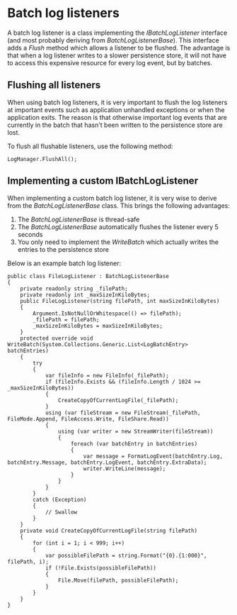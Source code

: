 # Batch log listeners

A batch log listener is a class implementing the *IBatchLogListener* interface (and most probably deriving from *BatchLogListenerBase*). This interface adds a *Flush* method which allows a listener to be flushed. The advantage is that when a log listener writes to a slower persistence store, it will not have to access this expensive resource for every log event, but by batches.

## Flushing all listeners

When using batch log listeners, it is very important to flush the log listeners at important events such as application unhandled exceptions or when the application exits. The reason is that otherwise important log events that are currently in the batch that hasn't been written to the persistence store are lost.

To flush all flushable listeners, use the following method:

```
LogManager.FlushAll();
```

## Implementing a custom IBatchLogListener

When implementing a custom batch log listener, it is very wise to derive from the *BatchLogListenerBase* class. This brings the following advantages:

1.  The *BatchLogListenerBase* is thread-safe
2.  The *BatchLogListenerBase* automatically flushes the listener every 5 seconds
3.  You only need to implement the *WriteBatch* which actually writes the entries to the persistence store

Below is an example batch log listener:

```
public class FileLogListener : BatchLogListenerBase
{
    private readonly string _filePath;
    private readonly int _maxSizeInKiloBytes;
    public FileLogListener(string filePath, int maxSizeInKiloBytes)
    {
        Argument.IsNotNullOrWhitespace(() => filePath);
        _filePath = filePath;
        _maxSizeInKiloBytes = maxSizeInKiloBytes;
    }
    protected override void WriteBatch(System.Collections.Generic.List<LogBatchEntry> batchEntries)
    {
        try
        {
            var fileInfo = new FileInfo(_filePath);
            if (fileInfo.Exists && (fileInfo.Length / 1024 >= _maxSizeInKiloBytes))
            {
                CreateCopyOfCurrentLogFile(_filePath);
            }
            using (var fileStream = new FileStream(_filePath, FileMode.Append, FileAccess.Write, FileShare.Read))
            {
                using (var writer = new StreamWriter(fileStream))
                {
                    foreach (var batchEntry in batchEntries)
                    {
                        var message = FormatLogEvent(batchEntry.Log, batchEntry.Message, batchEntry.LogEvent, batchEntry.ExtraData);
                        writer.WriteLine(message);
                    }
                }
            }
        }
        catch (Exception)
        {
            // Swallow
        }
    }
    private void CreateCopyOfCurrentLogFile(string filePath)
    {
        for (int i = 1; i < 999; i++)
        {
            var possibleFilePath = string.Format("{0}.{1:000}", filePath, i);
            if (!File.Exists(possibleFilePath))
            {
                File.Move(filePath, possibleFilePath);
            }
        }
    }
}
```

